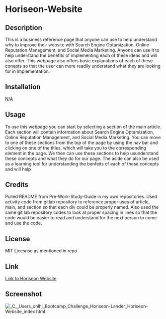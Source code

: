 # Horiseon-Website

## Description

This is a business reference page that anyone can use to help understand why to improve their website with Search Engine Optamization, Online Reputation Management, and Social Media Marketing. Anyone can use it to help understand the benefits of implementing each of these ideas and will also offer. This webpage also offers basic explanations of each of these conepts so that the user can more readily understand what they are looking for in implementation.

## Installation

N/A

## Usage

To use this webpage you can start by selecting a section of the main article. Each section will contain information about Search Engine Optamization, Online Reputation Management, and Social Media Marketing. You can move to one of these sections from the top of the page by using the nav bar and clicking on one of the titles, which will take you to the corresponding element in the page. We then can use these sections to help usunderstand these concepts and what they do for our page. The aside can also be used as a learning tool for understanding the benfeits of each of these concepts and will help 


## Credits

Pulled README from Pre-Work-Study-Guide in my own repositories.
Used activity code from gitlab repository to reference proper uses of article, main, and section so that each div could be properly named. Also used the same git lab repository codes to look at proper spacing in lines so that the code would be easier to read and understand for the next person to come and use the code.

## License

MIT Licesnse as mentioned in repo

## Link

[Link to Horiseon Website](https://ohlhjames.github.io/Horiseon-Website/)

## Screenshot

![_C__Users_ohlhj_Bootcamp_Challenge_Horiseon-Lander_Horiseon-Website_index html](https://github.com/OhlhJames/Horiseon-Website/assets/152452334/79616548-dac6-4981-9d82-e2632a442fdf)



